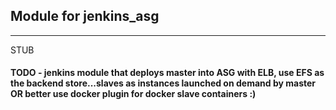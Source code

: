 ## Module for jenkins_asg
---
STUB

#### TODO - jenkins module that deploys master into ASG with ELB, use EFS as the backend store...slaves as instances launched on demand by master OR better use docker plugin for docker slave containers :)

